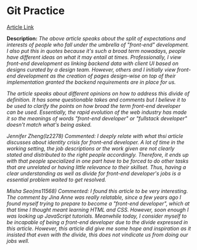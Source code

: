 # Git Practice

[Article Link](https://css-tricks.com/the-great-divide/)

**Description:**
*The above article speaks about the split of expectations and interests of people who fall under the umbrella of "front-end" development. I also put this in quotes because it's such a broad term nowadays, people have different ideas on what it may entail at times. Professionally, I view front-end development as linking backend data with client UI based on designs curated by a design team. However, others and I initially view front-end development as the creation of pages design-wise on top of their implementation granted the backend requirements are in place for us.*

*The article speaks about different opinions on how to address this divide of definition. It has some questionable takes and comments but I believe it to be used to clarify the points on how broad the term front-end developer can be used. Essentially, the rapid evolution of the web industry has made it so the meanings of words "front-end developer" or "fullstack developer" doesn't match what's being asked.*

*Jennifer Zheng(lz2278) Commented: I deeply relate with what thsi article discusses about identity crisis for front-end developer. A lot of time in the working setting, the job descriptions or the work given are not clearly stated and distributed to the right people accordingly. Therefore, it ends up with that people specialized in one part have to be forced to do other tasks that are unrelated or having little relevance to their skillset. Thus, having a clear understanding as well as divide for front-end developer's jobs is a essential problem waited to get resolved.* 






*Misha Seo(ms11568) Commented: I found this article to be very interesting.  The comment by Jina Anne was really relatable, since a few years ago I found myself trying to prepare to become a "front-end developer", which at that time I thought meant learning HTML and CSS.  However, soon enough I was looking up JavaScript tutorials.  Meanwhile today, I consider myself to be incapable of being a front-end developer due to the divide expressed in this article.  However, this article did give me some hope and inspiration as it insisted that even with the divide, this does not vindicate us from doing our jobs well.*
